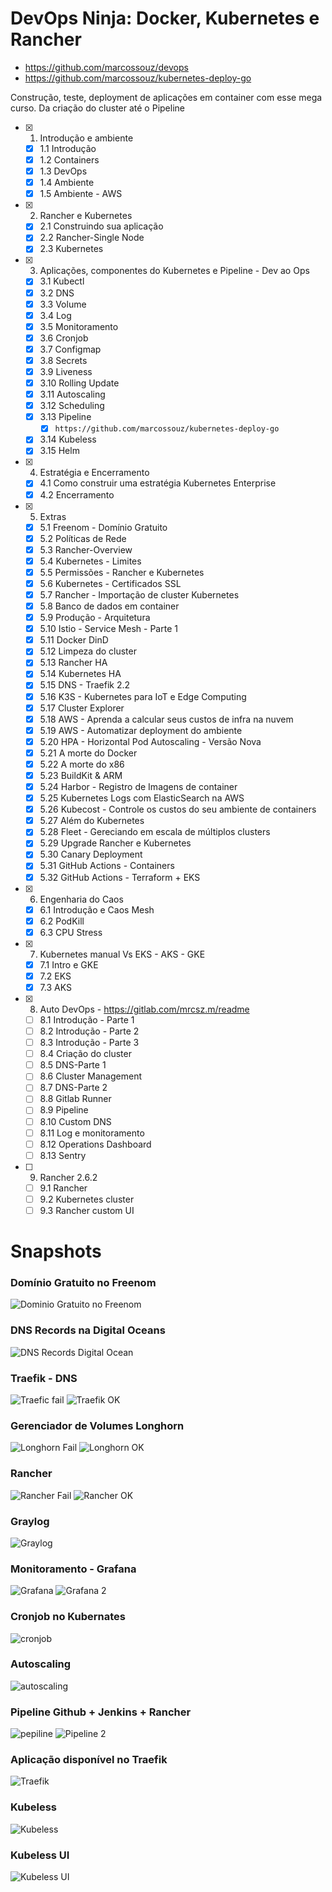 # DevOps Ninja: Docker, Kubernetes e Rancher

- https://github.com/marcossouz/devops
- https://github.com/marcossouz/kubernetes-deploy-go

Construção, teste, deployment de aplicações em container com esse mega curso. Da criação do cluster até o Pipeline

- [x] 1. Introdução e ambiente
  - [x] 1.1 Introdução
  - [x] 1.2 Containers
  - [x] 1.3 DevOps
  - [x] 1.4 Ambiente
  - [x] 1.5 Ambiente - AWS
- [x] 2. Rancher e Kubernetes
  - [x] 2.1 Construindo sua aplicação
  - [x] 2.2 Rancher-Single Node
  - [x] 2.3 Kubernetes
- [x] 3. Aplicações, componentes do Kubernetes e Pipeline - Dev ao Ops
  - [x] 3.1 Kubectl
  - [x] 3.2 DNS
  - [x] 3.3 Volume
  - [x] 3.4 Log
  - [x] 3.5 Monitoramento
  - [x] 3.6 Cronjob
  - [x] 3.7 Configmap
  - [x] 3.8 Secrets
  - [x] 3.9 Liveness
  - [x] 3.10 Rolling Update
  - [x] 3.11 Autoscaling
  - [x] 3.12 Scheduling
  - [x] 3.13 Pipeline
    - [x] `https://github.com/marcossouz/kubernetes-deploy-go`
  - [x] 3.14 Kubeless
  - [x] 3.15 Helm
- [x] 4. Estratégia e Encerramento
  - [x] 4.1 Como construir uma estratégia Kubernetes Enterprise
  - [x] 4.2 Encerramento
- [x] 5. Extras
  - [x] 5.1 Freenom - Domínio Gratuito
  - [x] 5.2 Políticas de Rede
  - [x] 5.3 Rancher-Overview
  - [x] 5.4 Kubernetes - Limites
  - [x] 5.5 Permissões - Rancher e Kubernetes
  - [x] 5.6 Kubernetes - Certificados SSL
  - [x] 5.7 Rancher - Importação de cluster Kubernetes
  - [x] 5.8 Banco de dados em container
  - [x] 5.9 Produção - Arquitetura
  - [x] 5.10 Istio - Service Mesh - Parte 1
  - [x] 5.11 Docker DinD
  - [x] 5.12 Limpeza do cluster
  - [x] 5.13 Rancher HA
  - [x] 5.14 Kubernetes HA
  - [x] 5.15 DNS - Traefik 2.2
  - [x] 5.16 K3S - Kubernetes para IoT e Edge Computing
  - [x] 5.17 Cluster Explorer
  - [x] 5.18 AWS - Aprenda a calcular seus custos de infra na nuvem
  - [x] 5.19 AWS - Automatizar deployment do ambiente
  - [x] 5.20 HPA - Horizontal Pod Autoscaling - Versão Nova
  - [x] 5.21 A morte do Docker
  - [x] 5.22 A morte do x86
  - [x] 5.23 BuildKit & ARM
  - [x] 5.24 Harbor - Registro de Imagens de container
  - [x] 5.25 Kubernetes Logs com ElasticSearch na AWS
  - [x] 5.26 Kubecost - Controle os custos do seu ambiente de containers
  - [x] 5.27 Além do Kubernetes
  - [x] 5.28 Fleet - Gereciando em escala de múltiplos clusters
  - [x] 5.29 Upgrade Rancher e Kubernetes
  - [x] 5.30 Canary Deployment
  - [x] 5.31 GitHub Actions - Containers
  - [x] 5.32 GitHub Actions - Terraform + EKS
- [x] 6. Engenharia do Caos
  - [x] 6.1 Introdução e Caos Mesh
  - [x] 6.2 PodKill
  - [x] 6.3 CPU Stress
- [x] 7. Kubernetes manual Vs EKS - AKS - GKE
  - [x] 7.1 Intro e GKE
  - [x] 7.2 EKS
  - [x] 7.3 AKS
- [x] 8. Auto DevOps - https://gitlab.com/mrcsz.m/readme
  - [ ] 8.1 Introdução - Parte 1
  - [ ] 8.2 Introdução - Parte 2
  - [ ] 8.3 Introdução - Parte 3
  - [ ] 8.4 Criação do cluster
  - [ ] 8.5 DNS-Parte 1
  - [ ] 8.6 Cluster Management
  - [ ] 8.7 DNS-Parte 2
  - [ ] 8.8 Gitlab Runner
  - [ ] 8.9 Pipeline
  - [ ] 8.10 Custom DNS
  - [ ] 8.11 Log e monitoramento
  - [ ] 8.12 Operations Dashboard
  - [ ] 8.13 Sentry
- [ ] 9. Rancher 2.6.2
  - [ ] 9.1 Rancher
  - [ ] 9.2 Kubernetes cluster
  - [ ] 9.3 Rancher custom UI

# Snapshots

### Domínio Gratuito no Freenom
![Dominio Gratuito no Freenom](https://user-images.githubusercontent.com/18218791/163678710-130f0515-b355-4f2b-b1b2-193a40429a90.png)

### DNS Records na Digital Oceans
![DNS Records Digital Ocean](https://user-images.githubusercontent.com/18218791/163678908-9758ed5d-f18d-4050-a699-f91755badc32.png)

### Traefik - DNS
![Traefic fail](https://user-images.githubusercontent.com/18218791/163679107-33b113a3-148c-452c-915e-003f1615ef9d.png)
![Traefik OK](https://user-images.githubusercontent.com/18218791/163680083-ecdec19f-0c04-4f69-9548-ef755500972d.png)

### Gerenciador de Volumes Longhorn
![Longhorn Fail](https://user-images.githubusercontent.com/18218791/163679030-a9610f39-3859-446d-b695-8744bd6b01c0.png)
![Longhorn OK](https://user-images.githubusercontent.com/18218791/163680049-e9b18fac-52c9-4ba3-af97-341436db8e8e.png)

### Rancher
![Rancher Fail](https://user-images.githubusercontent.com/18218791/163679160-1c83fb1f-7f0a-49c4-9529-ef665758ddb0.png)
![Rancher OK](https://user-images.githubusercontent.com/18218791/163680002-8f6a6252-90e2-4cb9-956a-f51b5f08c45b.png)

### Graylog
![Graylog](https://user-images.githubusercontent.com/18218791/163680100-17991aad-68ca-4152-a4ec-fad6dce42b41.png)

### Monitoramento - Grafana
![Grafana](https://user-images.githubusercontent.com/18218791/163680144-6374bba9-1a4b-4c9b-8473-8060d82507b8.png)
![Grafana 2](https://user-images.githubusercontent.com/18218791/163680213-a6b71b6b-c600-44ed-adc6-637d0e0ad355.png)

### Cronjob no Kubernates
![cronjob](https://user-images.githubusercontent.com/18218791/163681854-59f9bb4b-e150-46cc-b9fd-920a4363c7e2.png)

### Autoscaling
![autoscaling](https://user-images.githubusercontent.com/18218791/163683509-3583e1ff-304e-4c60-aef0-a7ea7371b063.png)

### Pipeline Github + Jenkins + Rancher
![pepiline](https://user-images.githubusercontent.com/18218791/163684630-8922ebf3-dfe9-4d16-8b8d-c3090b0b093e.png)
![Pipeline 2](https://user-images.githubusercontent.com/18218791/163684900-fb46acd7-b030-43a7-8888-91798bc315f3.png)

### Aplicação disponível no Traefik
![Traefik](https://user-images.githubusercontent.com/18218791/163684980-a9721d30-25be-4e85-b6c4-43aa905fdf85.png)

### Kubeless
![Kubeless](https://user-images.githubusercontent.com/18218791/163687794-0c91cb3a-b410-4737-b6ee-30c7bccb9313.png)

### Kubeless UI
![Kubeless UI](https://user-images.githubusercontent.com/18218791/163688165-af006bbe-1ff6-4ea9-be16-c61466fecf0e.png)

